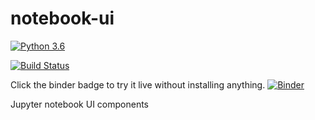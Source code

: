 # notebook-ui

[![Python 3.6](https://img.shields.io/badge/python-3.6-blue.svg)](https://www.python.org/downloads/release/python-360/)

[![Build Status](https://travis-ci.org/opencadc/notebook-ui.svg?branch=master)](https://travis-ci.org/opencadc/notebook-ui)

Click the binder badge to try it live without installing anything.
[![Binder](https://mybinder.org/badge_logo.svg)](https://mybinder.org/v2/gh/LiaoWenyun/notebook-ui/master)

Jupyter notebook UI components
